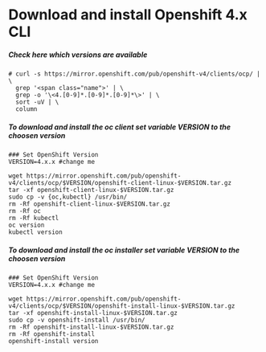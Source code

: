 # Download and install Openshift 4.x CLI

##### Check here which versions are available

```
# curl -s https://mirror.openshift.com/pub/openshift-v4/clients/ocp/ | \
  grep '<span class="name">' | \
  grep -o '\<4.[0-9]*.[0-9]*.[0-9]*\>' | \
  sort -uV | \
  column
```

##### To download and install the oc client set variable VERSION to the choosen version

```
### Set OpenShift Version
VERSION=4.x.x #change me

wget https://mirror.openshift.com/pub/openshift-v4/clients/ocp/$VERSION/openshift-client-linux-$VERSION.tar.gz
tar -xf openshift-client-linux-$VERSION.tar.gz
sudo cp -v {oc,kubectl} /usr/bin/
rm -Rf openshift-client-linux-$VERSION.tar.gz
rm -Rf oc
rm -Rf kubectl
oc version
kubectl version
```

##### To download and install the oc installer set variable VERSION to the choosen version

```
### Set OpenShift Version
VERSION=4.x.x #change me

wget https://mirror.openshift.com/pub/openshift-v4/clients/ocp/$VERSION/openshift-install-linux-$VERSION.tar.gz
tar -xf openshift-install-linux-$VERSION.tar.gz
sudo cp -v openshift-install /usr/bin/
rm -Rf openshift-install-linux-$VERSION.tar.gz
rm -Rf openshift-install
openshift-install version
```
